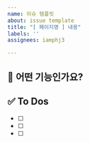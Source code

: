 ```yaml
---
name: 이슈 템플릿
about: issue template
title: "[ 페이지명 ] 내용"
labels: ''
assignees: iamphj3

---
```


## 💜 어떤 기능인가요?

## ✅ To Dos
- [ ]
- [ ]
- [ ]
